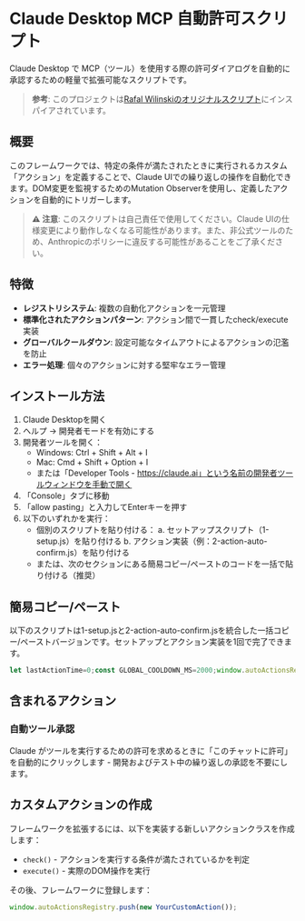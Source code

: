 # Claude Desktop MCP 自動許可スクリプト
Claude Desktop で MCP（ツール）を使用する際の許可ダイアログを自動的に承認するための軽量で拡張可能なスクリプトです。

> **参考**: このプロジェクトは[Rafal Wilinskiのオリジナルスクリプト](https://gist.github.com/RafalWilinski/3416a497f94ee2a0c589a8d930304950)にインスパイアされています。

## 概要
このフレームワークでは、特定の条件が満たされたときに実行されるカスタム「アクション」を定義することで、Claude UIでの繰り返しの操作を自動化できます。DOM変更を監視するためのMutation Observerを使用し、定義したアクションを自動的にトリガーします。

> **⚠️ 注意**: このスクリプトは自己責任で使用してください。Claude UIの仕様変更により動作しなくなる可能性があります。また、非公式ツールのため、Anthropicのポリシーに違反する可能性があることをご了承ください。

## 特徴
- **レジストリシステム**: 複数の自動化アクションを一元管理
- **標準化されたアクションパターン**: アクション間で一貫したcheck/execute実装
- **グローバルクールダウン**: 設定可能なタイムアウトによるアクションの氾濫を防止
- **エラー処理**: 個々のアクションに対する堅牢なエラー管理

## インストール方法
1. Claude Desktopを開く
2. ヘルプ -> 開発者モードを有効にする
3. 開発者ツールを開く：
   - Windows: Ctrl + Shift + Alt + I
   - Mac: Cmd + Shift + Option + I
   - または「Developer Tools - https://claude.ai」という名前の開発者ツールウィンドウを手動で開く
4. 「Console」タブに移動
5. 「allow pasting」と入力してEnterキーを押す
6. 以下のいずれかを実行：
   - 個別のスクリプトを貼り付ける：
     a. セットアップスクリプト（1-setup.js）を貼り付ける
     b. アクション実装（例：2-action-auto-confirm.js）を貼り付ける
   - または、次のセクションにある簡易コピー/ペーストのコードを一括で貼り付ける（推奨）

## 簡易コピー/ペースト
以下のスクリプトは1-setup.jsと2-action-auto-confirm.jsを統合した一括コピー/ペーストバージョンです。セットアップとアクション実装を1回で完了できます。

```javascript
let lastActionTime=0;const GLOBAL_COOLDOWN_MS=2000;window.autoActionsRegistry=window.autoActionsRegistry||[];class BaseAction{constructor(name){if(!name)throw new Error("アクションには名前が必要です。");this.name=name} check(){console.warn(`アクション "${this.name}" には check() 実装がありません。`);return!1} execute(data){console.warn(`アクション "${this.name}" には execute() 実装がありません。`)}} if(window.myMutationObserver){console.log("以前のオブザーバーを切断中...");window.myMutationObserver.disconnect()} console.log("新しいMutation Observerをセットアップ中...");const observer=new MutationObserver((mutations)=>{const now=Date.now();if(now-lastActionTime<GLOBAL_COOLDOWN_MS){console.log("🕒 グローバルクールダウンが有効です。変更チェックをスキップします。");return} for(const actionInstance of window.autoActionsRegistry){try{const actionData=actionInstance.check();if(actionData){console.log(`✅ [${actionInstance.name}] 条件が満たされました。実行準備中。`);actionInstance.execute(actionData);lastActionTime=now;console.log(`⏱️ [${actionInstance.name}] アクション実行完了。クールダウン開始。`);break}else{}}catch(error){console.error(`"${actionInstance.name}" のアクションcheck/executeでエラーが発生:`,error)}}});observer.observe(document.body,{childList:!0,subtree:!0,});window.myMutationObserver=observer;console.log("✅ オブザーバーが開始されました。変更を監視中...");console.log("登録されたアクション:",window.autoActionsRegistry.map(a=>a.name));class AutoContinueToolAction extends BaseAction{constructor(){super("自動続行")} check(){console.log(`[${this.name}] 条件をチェック中...`);const buttons=document.querySelectorAll('[data-testid="message-warning"] button');if(!buttons.length)return null;const continueButton=[...buttons].find(button=>button.innerText==="続ける");if(!continueButton)return null;console.log(`[${this.name}] '許可'ボタンを発見しました。`);return{button:continueButton,toolName:"自動続行"}} execute(data){if(!data||!data.button){console.error(`[${this.name}] 有効なデータなしで実行が呼び出されました。`);return} console.log(`🚀 [${this.name}] ツールを自動承認中: ${data.toolName}`);data.button.click()}} if(!window.autoActionsRegistry.some(action=>action.name==="自動続行")){window.autoActionsRegistry.push(new AutoContinueToolAction());console.log("🤖 自動続行アクションをレジストリに追加しました。")} class AutoConfirmToolAction extends BaseAction{constructor(){super("自動ツール許可")} check(){console.log(`[${this.name}] 条件をチェック中...`);const dialog=document.querySelector('[role="dialog"]');if(!dialog)return null;const allowButton=[...dialog.querySelectorAll("button")].find(button=>button.innerText==="このチャットで許可する");if(!allowButton)return null;console.log(`[${this.name}] '許可'ボタンを発見しました。`);return{button:allowButton,toolName:"自動ツール許可"}} execute(data){if(!data||!data.button){console.error(`[${this.name}] 有効なデータなしで実行が呼び出されました。`);return} console.log(`🚀 [${this.name}] ツールを自動承認中: ${data.toolName}`);data.button.click()}} if(!window.autoActionsRegistry.some(action=>action.name==="自動ツール許可")){window.autoActionsRegistry.push(new AutoConfirmToolAction());console.log("🤖 自動ツール許可アクションをレジストリに追加しました。")}
```

## 含まれるアクション
### 自動ツール承認
Claude がツールを実行するための許可を求めるときに「このチャットに許可」を自動的にクリックします - 開発およびテスト中の繰り返しの承認を不要にします。

## カスタムアクションの作成
フレームワークを拡張するには、以下を実装する新しいアクションクラスを作成します：

- `check()` - アクションを実行する条件が満たされているかを判定
- `execute()` - 実際のDOM操作を実行

その後、フレームワークに登録します：

```javascript
window.autoActionsRegistry.push(new YourCustomAction());
```

